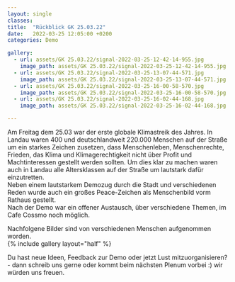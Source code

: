 ```yaml
---
layout: single
classes: 
title:  "Rückblick GK 25.03.22"
date:   2022-03-25 12:05:00 +0200
categories: Demo

gallery:
  - url: assets/GK 25.03.22/signal-2022-03-25-12-42-14-955.jpg
    image_path: assets/GK 25.03.22/signal-2022-03-25-12-42-14-955.jpg
  - url: assets/GK 25.03.22/signal-2022-03-25-13-07-44-571.jpg
    image_path: assets/GK 25.03.22/signal-2022-03-25-13-07-44-571.jpg
  - url: assets/GK 25.03.22/signal-2022-03-25-16-00-58-570.jpg
    image_path: assets/GK 25.03.22/signal-2022-03-25-16-00-58-570.jpg
  - url: assets/GK 25.03.22/signal-2022-03-25-16-02-44-168.jpg
    image_path: assets/GK 25.03.22/signal-2022-03-25-16-02-44-168.jpg 

--- 
```


Am Freitag dem 25.03 war der erste globale Klimastreik des Jahres. In Landau waren 400 und deutschlandweit 220.000 Menschen auf der Straße um ein starkes Zeichen zusetzen, dass Menschenleben, Menschenrechte, Frieden, das Klima und Klimagerechtigkeit nicht über Profit und Machtinteressen gestellt werden sollten. Um dies klar zu machen waren auch in Landau alle Altersklassen auf der Straße um lautstark dafür einzutretten. <br>
Neben einem lautstarkem Demozug durch die Stadt und verschiedenen Reden wurde auch ein großes Peace-Zeichen als Menschenbild vorm Rathaus gestellt. <br>
Nach der Demo war ein offener Austausch, über verschiedene Themen, im Cafe Cossmo noch möglich. 

Nachfolgene Bilder sind von verschiedenen Menschen aufgenommen worden. <br>
{% include gallery layout="half" %}

Du hast neue Ideen, Feedback zur Demo oder jetzt Lust mitzuorganisieren? - dann schreib uns gerne oder kommt beim nächsten Plenum vorbei :) wir würden uns freuen.

